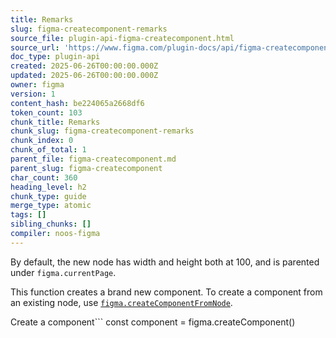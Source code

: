 ```yaml
---
title: Remarks
slug: figma-createcomponent-remarks
source_file: plugin-api-figma-createcomponent.html
source_url: 'https://www.figma.com/plugin-docs/api/figma-createcomponent/'
doc_type: plugin-api
created: 2025-06-26T00:00:00.000Z
updated: 2025-06-26T00:00:00.000Z
owner: figma
version: 1
content_hash: be224065a2668df6
token_count: 103
chunk_title: Remarks
chunk_slug: figma-createcomponent-remarks
chunk_index: 0
chunk_of_total: 1
parent_file: figma-createcomponent.md
parent_slug: figma-createcomponent
char_count: 360
heading_level: h2
chunk_type: guide
merge_type: atomic
tags: []
sibling_chunks: []
compiler: noos-figma
---
```


By default, the new node has width and height both at 100, and is parented under `figma.currentPage`.

This function creates a brand new component. To create a component from an existing node, use [`figma.createComponentFromNode`](/plugin-docs/api/properties/figma-createcomponentfromnode/).

Create a component```
const component = figma.createComponent()
```
